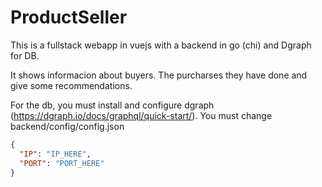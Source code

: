# ProductSeller
This is a fullstack webapp in vuejs with a backend in go (chi) and Dgraph for DB.

It shows informacion about buyers. The purcharses they have done and give some recommendations.

For the db, you must install and configure dgraph (https://dgraph.io/docs/graphql/quick-start/). You must change backend/config/config.json

```json
{
  "IP": "IP_HERE",
  "PORT": "PORT_HERE"
}
```
